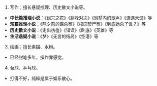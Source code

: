 
1. 写作；擅长悬疑推理、历史散文小说等。
- **中长篇推理小说**：《诅咒之花》《巅峰对决》《别墅内的歌声》《遭遇天谴》等
- **短篇推理小说**：《除夕前的谋杀案》《校园焚尸案》《到底她杀了谁？》等
- **历史散文小说**：《走出彷徨》《错误》《卧底》《英雄》等
- **生活悬疑小说**：《梦》《无言的结局》《空港》等
3. 绘画；擅长素描、水粉。
- 已经封笔多年，操作靠感觉。
4. 台球、乒乓球。
- 打得不好，纯粹是属于娱乐散心。
